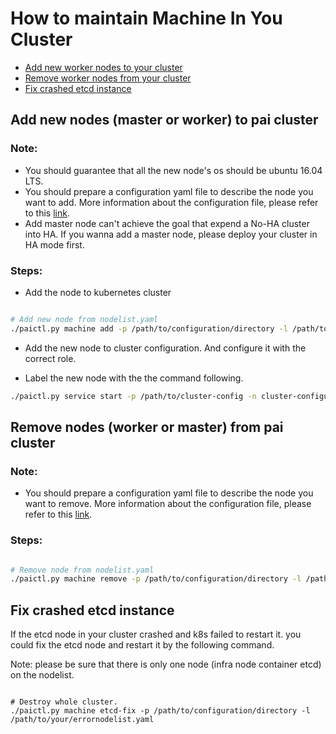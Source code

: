 #  How to maintain Machine In You Cluster
 - [Add new worker nodes to your cluster](#add_worker_new_node)
 - [Remove worker nodes from your cluster](#remove_worker_node)
 - [Fix crashed etcd instance](#etcd_fix)


## Add new nodes (master or worker) to pai cluster <a name="add_worker_new_node"></a>

### Note:
- You should guarantee that all the new node's os should be ubuntu 16.04 LTS.
- You should prepare a configuration yaml file to describe the node you want to add. More information about the configuration file, please refer to this [link](https://github.com/Microsoft/pai/blob/master/pai-management/node-list-example.yaml).
- Add master node can't achieve the goal that expend a No-HA cluster into HA. If you wanna add a master node, please deploy your cluster in HA mode first.

### Steps:

- Add the node to kubernetes cluster
```bash

# Add new node from nodelist.yaml
./paictl.py machine add -p /path/to/configuration/directory -l /path/to/your/newnodelist.yaml
```
- Add the new node to cluster configuration. And configure it with the correct role.

- Label the new node with the the command following.
```bash
./paictl.py service start -p /path/to/cluster-config -n cluster-configuration
```


## Remove nodes (worker or master) from pai cluster <a name="remove_worker_node"></a>


### Note:
- You should prepare a configuration yaml file to describe the node you want to remove. More information about the configuration file, please refer to this [link](https://github.com/Microsoft/pai/blob/master/pai-management/node-list-example.yaml).

### Steps:
```bash

# Remove node from nodelist.yaml
./paictl.py machine remove -p /path/to/configuration/directory -l /path/to/your/newnodelist.yaml
```

## Fix crashed etcd instance <a name="etcd_fix"></a>
If the etcd node in your cluster crashed and k8s failed to restart it. you could fix the etcd node and restart it by the following command.

Note: please be sure that there is only one node (infra node container etcd) on the nodelist.

```

# Destroy whole cluster.
./paictl.py machine etcd-fix -p /path/to/configuration/directory -l /path/to/your/errornodelist.yaml
```
